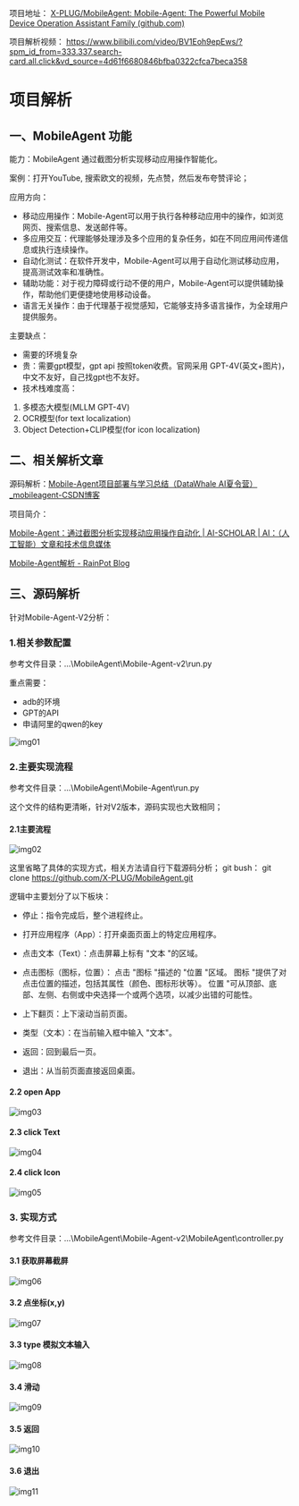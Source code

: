 项目地址： [X-PLUG/MobileAgent: Mobile-Agent: The Powerful Mobile Device Operation Assistant Family (github.com)](https://github.com/X-PLUG/MobileAgent/tree/main)

项目解析视频： https://www.bilibili.com/video/BV1Eoh9epEws/?spm_id_from=333.337.search-card.all.click&vd_source=4d61f6680846bfba0322cfca7beca358



# 项目解析

## 一、MobileAgent 功能

能力：MobileAgent 通过截图分析实现移动应用操作智能化。

案例：打开YouTube, 搜索欧文的视频，先点赞，然后发布夸赞评论；

应用方向：

- 移动应用操作：Mobile-Agent可以用于执行各种移动应用中的操作，如浏览网页、搜索信息、发送邮件等。
- 多应用交互：代理能够处理涉及多个应用的复杂任务，如在不同应用间传递信息或执行连续操作。
- 自动化测试：在软件开发中，Mobile-Agent可以用于自动化测试移动应用，提高测试效率和准确性。
- 辅助功能：对于视力障碍或行动不便的用户，Mobile-Agent可以提供辅助操作，帮助他们更便捷地使用移动设备。
- 语言无关操作：由于代理基于视觉感知，它能够支持多语言操作，为全球用户提供服务。

主要缺点：

- 需要的环境复杂
- 贵：需要gpt模型，gpt api 按照token收费。官网采用 GPT-4V(英文+图片)，中文不友好，自己找gpt也不友好。
- 技术栈难度高：

1. 多模态大模型(MLLM GPT-4V)
2. OCR模型(for text localization)
3. Object Detection+CLIP模型(for icon localization)

## 二、相关解析文章

源码解析：[Mobile-Agent项目部署与学习总结（DataWhale AI夏令营）_mobileagent-CSDN博客](https://blog.csdn.net/qq_45590504/article/details/141427681)

项目简介：

[Mobile-Agent：通过截图分析实现移动应用操作自动化 | AI-SCHOLAR | AI：（人工智能）文章和技术信息媒体](https://ai-scholar.tech/zh/articles/pattern-recognition/mobile-agent)

[Mobile-Agent解析 - RainPot Blog](https://rainpot.github.io/blog/mobile-agent解析/#一简介)

## 三、源码解析

针对Mobile-Agent-V2分析：

### 1.相关参数配置

参考文件目录：...\MobileAgent\Mobile-Agent-v2\run.py

重点需要：

- adb的环境
- GPT的API
- 申请阿里的qwen的key

![img01](./assets/img01.png)

### 2.主要实现流程

参考文件目录：...\MobileAgent\Mobile-Agent\run.py

这个文件的结构更清晰，针对V2版本，源码实现也大致相同；

#### 2.1主要流程

![img02](./assets/img02.png)

这里省略了具体的实现方式，相关方法请自行下载源码分析；
git bush： git clone https://github.com/X-PLUG/MobileAgent.git

逻辑中主要划分了以下板块：

- 停止：指令完成后，整个进程终止。

- 打开应用程序（App）：打开桌面页面上的特定应用程序。
- 点击文本（Text）：点击屏幕上标有 "文本 "的区域。
- 点击图标（图标，位置）： 点击 "图标 "描述的 "位置 "区域。
  图标 "提供了对点击位置的描述，包括其属性（颜色、图标形状等）。
  位置 "可从顶部、底部、左侧、右侧或中央选择一个或两个选项，以减少出错的可能性。
- 上下翻页：上下滚动当前页面。
- 类型（文本）：在当前输入框中输入 "文本"。
- 返回：回到最后一页。
- 退出：从当前页面直接返回桌面。

#### 2.2 open App

![img03](./assets/img03.png)

#### 2.3 click Text

![img04](./assets/img04.png)

#### 2.4 click Icon

![img05](./assets/img05.png)

### 3. 实现方式

参考文件目录：...\MobileAgent\Mobile-Agent-v2\MobileAgent\controller.py

#### 3.1 获取屏幕截屏

![img06](./assets/img06.png)

#### 3.2 点坐标(x,y)

![img07](./assets/img07.png)

#### 3.3 type 模拟文本输入

![img08](./assets/img08.png)

#### 3.4 滑动

![img09](./assets/img09.png)

#### 3.5 返回

![img10](./assets/img10.png)

#### 3.6 退出

![img11](./assets/img11.png)